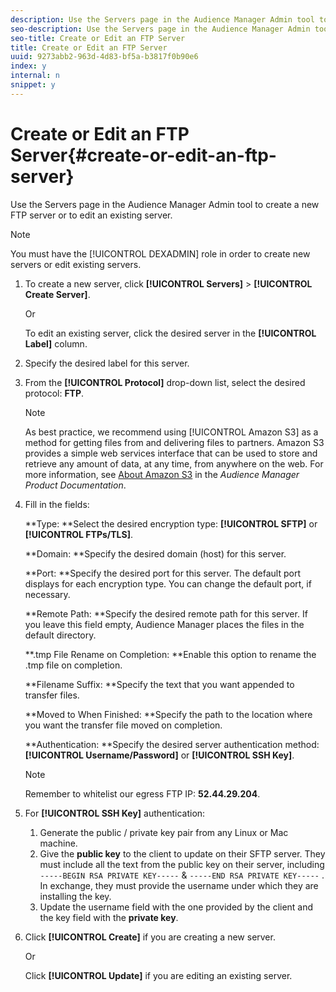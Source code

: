 ```yaml
---
description: Use the Servers page in the Audience Manager Admin tool to create a new FTP server or to edit an existing server.
seo-description: Use the Servers page in the Audience Manager Admin tool to create a new FTP server or to edit an existing server.
seo-title: Create or Edit an FTP Server
title: Create or Edit an FTP Server
uuid: 9273abb2-963d-4d83-bf5a-b3817f0b90e6
index: y
internal: n
snippet: y
---
```


# Create or Edit an FTP Server{#create-or-edit-an-ftp-server}

Use the Servers page in the Audience Manager Admin tool to create a new FTP server or to edit an existing server.

>[!NOTE]
>
>You must have the [!UICONTROL DEXADMIN] role in order to create new servers or edit existing servers.

1. To create a new server, click **[!UICONTROL Servers]** > **[!UICONTROL Create Server]**.

   Or

   To edit an existing server, click the desired server in the **[!UICONTROL Label]** column. 
1. Specify the desired label for this server.
1. From the **[!UICONTROL Protocol]** drop-down list, select the desired protocol: **FTP**.

   >[!NOTE]
   >
   >As best practice, we recommend using [!UICONTROL Amazon S3] as a method for getting files from and delivering files to partners. Amazon S3 provides a simple web services interface that can be used to store and retrieve any amount of data, at any time, from anywhere on the web. For more information, see [About Amazon S3](https://microsite.omniture.com/t2/help/en_US/demdex/index.html#About_Amazon_S3) in the *Audience Manager Product Documentation*.

1. Fill in the fields:

   **Type: **Select the desired encryption type: **[!UICONTROL SFTP]** or **[!UICONTROL FTPs/TLS]**.

   **Domain: **Specify the desired domain (host) for this server.

   **Port: **Specify the desired port for this server. The default port displays for each encryption type. You can change the default port, if necessary.

   **Remote Path: **Specify the desired remote path for this server. If you leave this field empty, Audience Manager places the files in the default directory.

   **.tmp File Rename on Completion: **Enable this option to rename the .tmp file on completion.

   **Filename Suffix: **Specify the text that you want appended to transfer files.

   **Moved to When Finished: **Specify the path to the location where you want the transfer file moved on completion.

   **Authentication: **Specify the desired server authentication method: **[!UICONTROL Username/Password]** or **[!UICONTROL SSH Key]**.

   >[!NOTE]
   >
   >Remember to whitelist our egress FTP IP: **52.44.29.204**.

1. For **[!UICONTROL SSH Key]** authentication:
   1. Generate the public / private key pair from any Linux or Mac machine.
   2. Give the **public key** to the client to update on their SFTP server. They must include all the text from the public key on their server, including `-----BEGIN RSA PRIVATE KEY-----` & `-----END RSA PRIVATE KEY-----` . In exchange, they must provide the username under which they are installing the key.
   3. Update the username field with the one provided by the client and the key field with the **private key**.
1. Click **[!UICONTROL Create]** if you are creating a new server.

   Or

   Click **[!UICONTROL Update]** if you are editing an existing server. 


